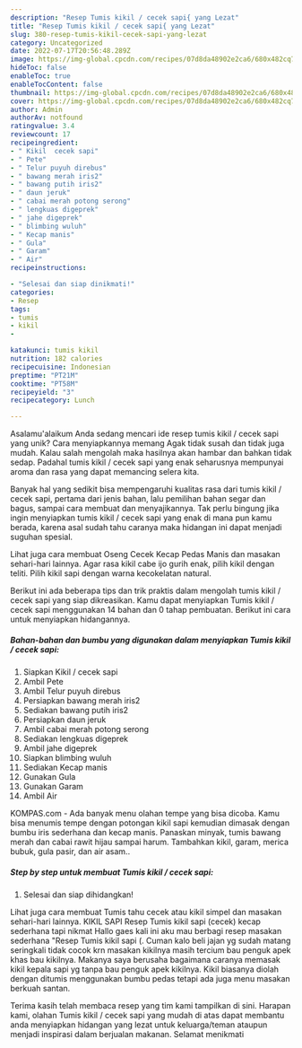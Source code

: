 ```yaml
---
description: "Resep Tumis kikil / cecek sapi{ yang Lezat"
title: "Resep Tumis kikil / cecek sapi{ yang Lezat"
slug: 380-resep-tumis-kikil-cecek-sapi-yang-lezat
category: Uncategorized
date: 2022-07-17T20:56:48.289Z
image: https://img-global.cpcdn.com/recipes/07d8da48902e2ca6/680x482cq70/tumis-kikil-cecek-sapi-foto-resep-utama.jpg
hideToc: false
enableToc: true
enableTocContent: false
thumbnail: https://img-global.cpcdn.com/recipes/07d8da48902e2ca6/680x482cq70/tumis-kikil-cecek-sapi-foto-resep-utama.jpg
cover: https://img-global.cpcdn.com/recipes/07d8da48902e2ca6/680x482cq70/tumis-kikil-cecek-sapi-foto-resep-utama.jpg
author: Admin
authorAv: notfound
ratingvalue: 3.4
reviewcount: 17
recipeingredient:
- " Kikil  cecek sapi"
- " Pete"
- " Telur puyuh direbus"
- " bawang merah iris2"
- " bawang putih iris2"
- " daun jeruk"
- " cabai merah potong serong"
- " lengkuas digeprek"
- " jahe digeprek"
- " blimbing wuluh"
- " Kecap manis"
- " Gula"
- " Garam"
- " Air"
recipeinstructions:

- "Selesai dan siap dinikmati!"
categories:
- Resep
tags:
- tumis
- kikil
- 

katakunci: tumis kikil  
nutrition: 182 calories
recipecuisine: Indonesian
preptime: "PT21M"
cooktime: "PT58M"
recipeyield: "3"
recipecategory: Lunch

---
```



Asalamu'alaikum Anda sedang mencari ide resep tumis kikil / cecek sapi yang unik? Cara menyiapkannya memang Agak tidak susah dan tidak juga mudah. Kalau salah mengolah maka hasilnya akan hambar dan bahkan tidak sedap. Padahal tumis kikil / cecek sapi yang enak seharusnya mempunyai aroma dan rasa yang dapat memancing selera kita.


Banyak hal yang sedikit bisa mempengaruhi kualitas rasa dari tumis kikil / cecek sapi, pertama dari jenis bahan, lalu pemilihan bahan segar dan bagus, sampai cara membuat dan menyajikannya. Tak perlu bingung jika ingin menyiapkan tumis kikil / cecek sapi yang enak di mana pun kamu berada, karena asal sudah tahu caranya maka hidangan ini dapat menjadi suguhan spesial.

Lihat juga cara membuat Oseng Cecek Kecap Pedas Manis dan masakan sehari-hari lainnya. Agar rasa kikil cabe ijo gurih enak, pilih kikil dengan teliti. Pilih kikil sapi dengan warna kecokelatan natural.


Berikut ini ada beberapa tips dan trik praktis dalam mengolah tumis kikil / cecek sapi yang siap dikreasikan. Kamu dapat menyiapkan Tumis kikil / cecek sapi menggunakan 14 bahan dan 0 tahap pembuatan. Berikut ini cara untuk menyiapkan hidangannya.

<!--inarticleads1-->

##### Bahan-bahan dan bumbu yang digunakan dalam menyiapkan Tumis kikil / cecek sapi:

1. Siapkan  Kikil / cecek sapi
1. Ambil  Pete
1. Ambil  Telur puyuh direbus
1. Persiapkan  bawang merah iris2
1. Sediakan  bawang putih iris2
1. Persiapkan  daun jeruk
1. Ambil  cabai merah potong serong
1. Sediakan  lengkuas digeprek
1. Ambil  jahe digeprek
1. Siapkan  blimbing wuluh
1. Sediakan  Kecap manis
1. Gunakan  Gula
1. Gunakan  Garam
1. Ambil  Air


KOMPAS.com - Ada banyak menu olahan tempe yang bisa dicoba. Kamu bisa menumis tempe dengan potongan kikil sapi kemudian dimasak dengan bumbu iris sederhana dan kecap manis. Panaskan minyak, tumis bawang merah dan cabai rawit hijau sampai harum. Tambahkan kikil, garam, merica bubuk, gula pasir, dan air asam.. 

<!--inarticleads2-->

##### Step by step untuk membuat Tumis kikil / cecek sapi:


1. Selesai dan siap dihidangkan!

Lihat juga cara membuat Tumis tahu cecek atau kikil simpel dan masakan sehari-hari lainnya. KIKIL SAPI Resep Tumis kikil sapi (cecek) kecap sederhana tapi nikmat Hallo gaes kali ini aku mau berbagi resep masakan sederhana &#34;Resep Tumis kikil sapi (. Cuman kalo beli jajan yg sudah matang seringkali tidak cocok krn masakan kikilnya masih tercium bau penguk apek khas bau kikilnya. Makanya saya berusaha bagaimana caranya memasak kikil kepala sapi yg tanpa bau penguk apek kikilnya. Kikil biasanya diolah dengan ditumis menggunakan bumbu pedas tetapi ada juga menu masakan berkuah santan. 

Terima kasih telah membaca resep yang tim kami tampilkan di sini. Harapan kami, olahan Tumis kikil / cecek sapi yang mudah di atas dapat membantu anda menyiapkan hidangan yang lezat untuk keluarga/teman ataupun menjadi inspirasi dalam berjualan makanan. Selamat menikmati
